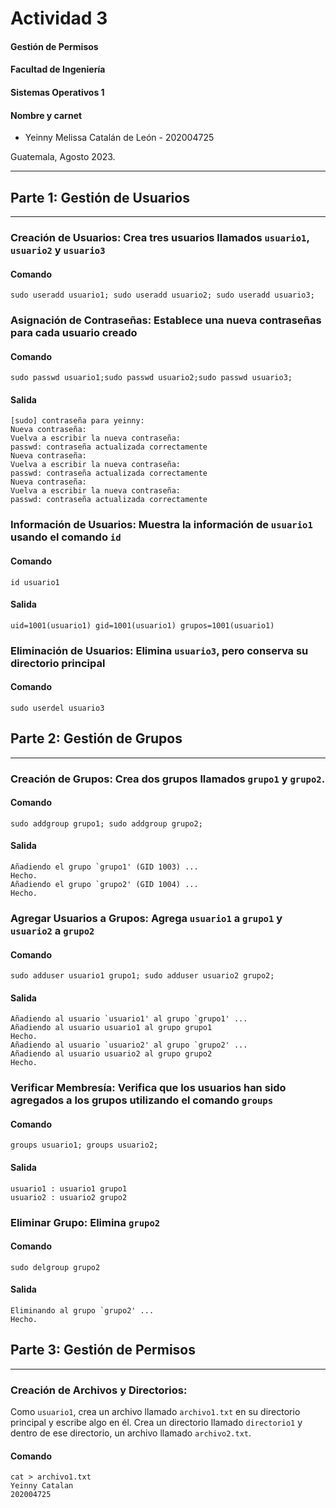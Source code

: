 # Actividad 3  
#### Gestión de Permisos 
#### Facultad de Ingeniería  
#### Sistemas Operativos 1

#### Nombre y carnet 
- Yeinny Melissa Catalán de León    - 202004725  

Guatemala, Agosto 2023.  
___  

## Parte 1: Gestión de Usuarios  
___

### Creación de Usuarios: Crea tres usuarios llamados `usuario1`, `usuario2` y `usuario3`  

#### Comando
<pre><code>sudo useradd usuario1; sudo useradd usuario2; sudo useradd usuario3;
</code></pre>  

### Asignación de Contraseñas: Establece una nueva contraseñas para cada usuario creado  

#### Comando
<pre><code>sudo passwd usuario1;sudo passwd usuario2;sudo passwd usuario3;
</code></pre>  

#### Salida
<pre><code>[sudo] contraseña para yeinny: 
Nueva contraseña: 
Vuelva a escribir la nueva contraseña: 
passwd: contraseña actualizada correctamente
Nueva contraseña: 
Vuelva a escribir la nueva contraseña: 
passwd: contraseña actualizada correctamente
Nueva contraseña: 
Vuelva a escribir la nueva contraseña: 
passwd: contraseña actualizada correctamente
</code></pre>  

### Información de Usuarios: Muestra la información de `usuario1` usando el comando `id`  

#### Comando
<pre><code>id usuario1
</code></pre>  

#### Salida
<pre><code>uid=1001(usuario1) gid=1001(usuario1) grupos=1001(usuario1)
</code></pre>  

### Eliminación de Usuarios: Elimina `usuario3`, pero conserva su directorio principal  

#### Comando
<pre><code>sudo userdel usuario3
</code></pre>  

## Parte 2: Gestión de Grupos  
___ 

### Creación de Grupos: Crea dos grupos llamados `grupo1` y `grupo2`.  

#### Comando
<pre><code>sudo addgroup grupo1; sudo addgroup grupo2;  
</code></pre>  

#### Salida
<pre><code>Añadiendo el grupo `grupo1' (GID 1003) ...
Hecho.
Añadiendo el grupo `grupo2' (GID 1004) ...
Hecho.
</code></pre> 

### Agregar Usuarios a Grupos: Agrega `usuario1` a `grupo1` y `usuario2` a `grupo2`  

#### Comando
<pre><code>sudo adduser usuario1 grupo1; sudo adduser usuario2 grupo2;  
</code></pre>  

#### Salida
<pre><code>Añadiendo al usuario `usuario1' al grupo `grupo1' ...
Añadiendo al usuario usuario1 al grupo grupo1
Hecho.
Añadiendo al usuario `usuario2' al grupo `grupo2' ...
Añadiendo al usuario usuario2 al grupo grupo2
Hecho.
</code></pre>  

### Verificar Membresía: Verifica que los usuarios han sido agregados a los grupos utilizando el comando `groups`  

#### Comando
<pre><code>groups usuario1; groups usuario2;  
</code></pre>  

#### Salida
<pre><code>usuario1 : usuario1 grupo1
usuario2 : usuario2 grupo2
</code></pre> 

### Eliminar Grupo: Elimina `grupo2`  

#### Comando
<pre><code>sudo delgroup grupo2  
</code></pre>  

#### Salida
<pre><code>Eliminando al grupo `grupo2' ...
Hecho.
</code></pre> 

## Parte 3: Gestión de Permisos  
___ 

### Creación de Archivos y Directorios:
Como `usuario1`, crea un archivo llamado `archivo1.txt` en su directorio principal y escribe algo en él.
Crea un directorio llamado `directorio1` y dentro de ese directorio, un archivo llamado `archivo2.txt`.  

#### Comando
<pre><code>cat > archivo1.txt    
Yeinny Catalan
202004725
</code></pre>  
